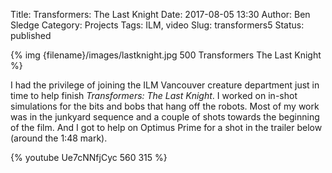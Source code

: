 Title: Transformers: The Last Knight
Date: 2017-08-05 13:30
Author: Ben Sledge
Category: Projects
Tags: ILM, video
Slug: transformers5
Status: published

{% img {filename}/images/lastknight.jpg 500 Transformers The Last Knight %}

I had the privilege of joining the ILM Vancouver creature department just in
time to help finish _Transformers: The Last Knight_. I worked on in-shot
simulations for the bits and bobs that hang off the robots. Most of my work was
in the junkyard sequence and a couple of shots towards the beginning of the
film. And I got to help on Optimus Prime for a shot in the trailer below
(around the 1:48 mark).

{% youtube Ue7cNNfjCyc 560 315 %}
